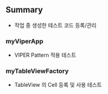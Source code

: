 ## Summary
* 작업 중 생성한 테스트 코드 등록/관리

### myViperApp
* VIPER Pattern 적용 테스트

### myTableViewFactory
* TableView 의 Cell 등록 및 사용 테스트

